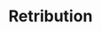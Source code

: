 ---
title: "Retribution"
year: 2015
rating: 1
stars: "★"
rewatched: false
permalink: "retribution-2015"
watched_on: 2023-09-17
---